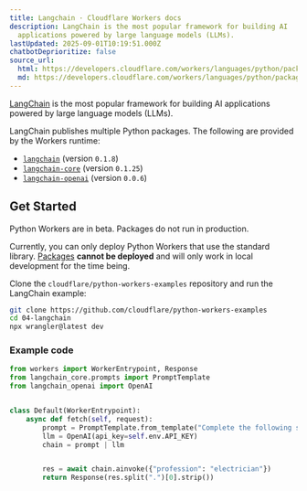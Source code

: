 ```yaml
---
title: Langchain · Cloudflare Workers docs
description: LangChain is the most popular framework for building AI
  applications powered by large language models (LLMs).
lastUpdated: 2025-09-01T10:19:51.000Z
chatbotDeprioritize: false
source_url:
  html: https://developers.cloudflare.com/workers/languages/python/packages/langchain/
  md: https://developers.cloudflare.com/workers/languages/python/packages/langchain/index.md
---
```


[LangChain](https://www.langchain.com/) is the most popular framework for building AI applications powered by large language models (LLMs).

LangChain publishes multiple Python packages. The following are provided by the Workers runtime:

* [`langchain`](https://pypi.org/project/langchain/) (version `0.1.8`)
* [`langchain-core`](https://pypi.org/project/langchain-core/) (version `0.1.25`)
* [`langchain-openai`](https://pypi.org/project/langchain-openai/) (version `0.0.6`)

## Get Started

Python Workers are in beta. Packages do not run in production.

Currently, you can only deploy Python Workers that use the standard library. [Packages](https://developers.cloudflare.com/workers/languages/python/packages/#supported-packages) **cannot be deployed** and will only work in local development for the time being.

Clone the `cloudflare/python-workers-examples` repository and run the LangChain example:

```bash
git clone https://github.com/cloudflare/python-workers-examples
cd 04-langchain
npx wrangler@latest dev
```

### Example code

```python
from workers import WorkerEntrypoint, Response
from langchain_core.prompts import PromptTemplate
from langchain_openai import OpenAI


class Default(WorkerEntrypoint):
    async def fetch(self, request):
        prompt = PromptTemplate.from_template("Complete the following sentence: I am a {profession} and ")
        llm = OpenAI(api_key=self.env.API_KEY)
        chain = prompt | llm


        res = await chain.ainvoke({"profession": "electrician"})
        return Response(res.split(".")[0].strip())
```
